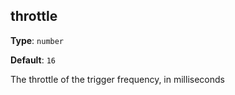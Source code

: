 ## throttle

**Type**: `number`

**Default**: `16`

The throttle of the trigger frequency, in milliseconds
